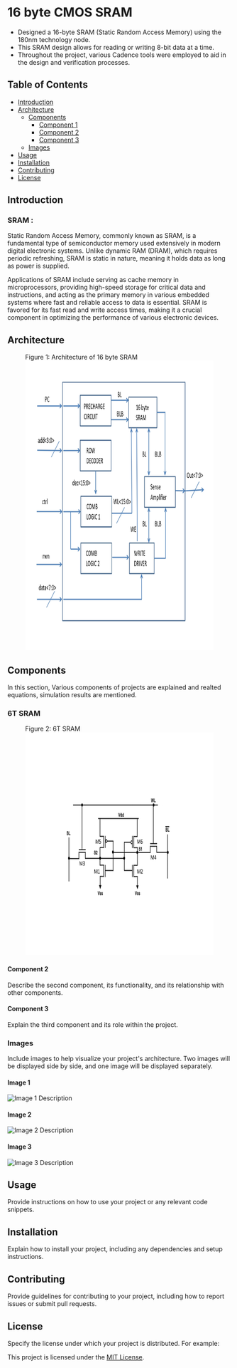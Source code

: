 # 16 byte CMOS SRAM

- Designed a 16-byte SRAM (Static Random Access Memory) using the 180nm technology node.
- This SRAM design allows for reading or writing 8-bit data at a time.
- Throughout the project, various Cadence tools were employed to aid in the design and verification processes.

## Table of Contents

- [Introduction](#introduction)
- [Architecture](#architecture)
  - [Components](#components)
    - [Component 1](#component-1)
    - [Component 2](#component-2)
    - [Component 3](#component-3)
  - [Images](#images)
- [Usage](#usage)
- [Installation](#installation)
- [Contributing](#contributing)
- [License](#license)

## Introduction

### SRAM :
Static Random Access Memory, commonly known as SRAM, is a fundamental type of semiconductor memory used extensively in modern digital electronic systems. Unlike dynamic RAM (DRAM), which requires periodic refreshing, SRAM is static in nature, meaning it holds data as long as power is supplied.

Applications of SRAM include serving as cache memory in microprocessors, providing high-speed storage for critical data and instructions, and acting as the primary memory in various embedded systems where fast and reliable access to data is essential. SRAM is favored for its fast read and write access times, making it a crucial component in optimizing the performance of various electronic devices.



## Architecture
<figure>
<figcaption>Figure 1: Architecture of 16 byte SRAM</figcaption>
<img src="./images/architecture%20sram%20project_page-0001.jpg" alt="Architecture_SRAM" title="Figure 1" height="650" width="3000">
</figure>


## Components

In this section, Various components of projects are explained and realted equations, simulation results are mentioned.

### 6T SRAM
<figure>
<figcaption>Figure 2: 6T SRAM</figcaption>
<img src="./images/6T%20sram_page-0001.jpg" alt="6T SRAM" title="Figure 2" height="500" width="700">
</figure>

#### Component 2

Describe the second component, its functionality, and its relationship with other components.

#### Component 3

Explain the third component and its role within the project.

### Images

Include images to help visualize your project's architecture. Two images will be displayed side by side, and one image will be displayed separately.

#### Image 1

![Image 1 Description](image1.jpg)

#### Image 2

![Image 2 Description](image2.jpg)

#### Image 3

![Image 3 Description](image3.jpg)

## Usage

Provide instructions on how to use your project or any relevant code snippets.

## Installation

Explain how to install your project, including any dependencies and setup instructions.

## Contributing

Provide guidelines for contributing to your project, including how to report issues or submit pull requests.

## License

Specify the license under which your project is distributed. For example:

This project is licensed under the [MIT License](LICENSE).

